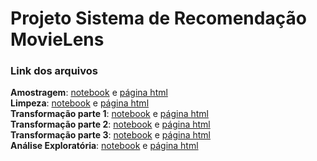 # Projeto Sistema de Recomendação MovieLens

### Link dos arquivos
**Amostragem**: [notebook](https://github.com/CatarinaAguiar3/Projeto_Sistema_de_Recomendacao_MovieLens/blob/main/Notebooks/0.Amostragem_v2.1.ipynb) e [página html](https://catarinaaguiar3.github.io/Projeto_Sistema_de_Recomendacao_MovieLens/HTML/0.Amostragem_v2.0.html) <br>
**Limpeza**: [notebook]() e [página html]() <br>
**Transformação parte 1**: [notebook]() e [página html]() <br>
**Transformação parte 2**: [notebook]() e [página html]() <br>
**Transformação parte 3**: [notebook]() e [página html]() <br>
**Análise Exploratória**: [notebook]() e [página html]() <br>
